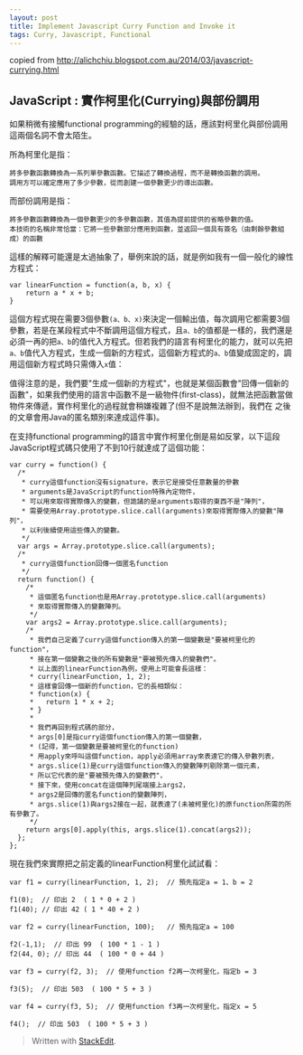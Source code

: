 ```yaml
---
layout: post
title: Implement Javascript Curry Function and Invoke it
tags: Curry, Javascript, Functional
---
```


copied from http://alichchiu.blogspot.com.au/2014/03/javascript-currying.html

**JavaScript : 實作柯里化(Currying)與部份調用**
----------

如果稍微有接觸functional programming的經驗的話，應該對柯里化與部份調用這兩個名詞不會太陌生。 

所為柯里化是指：

    將多參數函數轉換為一系列單參數函數。它描述了轉換過程，而不是轉換函數的調用。
    調用方可以確定應用了多少參數，從而創建一個參數更少的導出函數。

而部份調用是指： 

    將多參數函數轉換為一個參數更少的多參數函數，其值為提前提供的省略參數的值。
    本技術的名稱非常恰當：它將一些參數部分應用到函數，並返回一個具有簽名（由剩餘參數組成）的函數

這樣的解釋可能還是太過抽象了，舉例來說的話，就是例如我有一個一般化的線性方程式：

    var linearFunction = function(a, b, x) {
        return a * x + b;
    }

這個方程式現在需要3個參數`(a、b、x)`來決定一個輸出值，每次調用它都需要3個參數，若是在某段程式中不斷調用這個方程式，且`a、b`的值都是一樣的，我們還是必須一再的把`a、b`的值代入方程式。但若我們的語言有柯里化的能力，就可以先把`a、b`值代入方程式，生成一個新的方程式，這個新方程式的`a、b`值變成固定的，調用這個新方程式時只需傳入`x`值： 

值得注意的是，我們要"生成一個新的方程式"，也就是某個函數會"回傳一個新的函數"，如果我們使用的語言中函數不是一級物件(first-class)，就無法把函數當做物件來傳遞，實作柯里化的過程就會稍嫌複雜了(但不是說無法辦到，我們在 之後的文章會用Java的匿名類別來達成這件事)。 

在支持functional programming的語言中實作柯里化倒是易如反掌，以下這段JavaScript程式碼只使用了不到10行就達成了這個功能： 


    var curry = function() {
      /*
       * curry這個function沒有signature，表示它是接受任意數量的參數
       * arguments是JavaScript的function特殊內定物件，
       * 可以用來取得實際傳入的變數，但詭譎的是arguments取得的東西不是"陣列"，
       * 需要使用Array.prototype.slice.call(arguments)來取得實際傳入的變數"陣列"，
       * 以利後續使用這些傳入的變數。
       */
      var args = Array.prototype.slice.call(arguments);
      /*
       * curry這個function回傳一個匿名function
       */
      return function() {
        /*
         * 這個匿名function也是用Array.prototype.slice.call(arguments)
         * 來取得實際傳入的變數陣列。
         */
        var args2 = Array.prototype.slice.call(arguments);
        /*
         * 我們自己定義了curry這個function傳入的第一個變數是"要被柯里化的function"，
         * 接在第一個變數之後的所有變數是"要被預先傳入的變數們"。
         * 以上面的linearFunction為例，使用上可能會長這樣：
         * curry(linearFunction, 1, 2);
         * 這樣會回傳一個新的function，它的長相類似：
         * function(x) {
         *   return 1 * x + 2;
         * }
         *
         * 我們再回到程式碼的部分，
         * args[0]是指curry這個function傳入的第一個變數，
         * (記得，第一個變數是要被柯里化的function)
         * 用apply來呼叫這個function，apply必須用array來表達它的傳入參數列表，
         * args.slice(1)是curry這個function傳入的變數陣列剔除第一個元素，
         * 所以它代表的是"要被預先傳入的變數們"，
         * 接下來，使用concat在這個陣列尾端接上args2，
         * args2是回傳的匿名function的變數陣列，
         * args.slice(1)與args2接在一起，就表達了(未被柯里化)的原function所需的所有參數了。
         */
        return args[0].apply(this, args.slice(1).concat(args2));
      };
    };


現在我們來實際把之前定義的linearFunction柯里化試試看：

    var f1 = curry(linearFunction, 1, 2);  // 預先指定a = 1、b = 2
    
    f1(0);  // 印出 2  ( 1 * 0 + 2 )
    f1(40); // 印出 42 ( 1 * 40 + 2 )
    
    var f2 = curry(linearFunction, 100);   // 預先指定a = 100
    
    f2(-1,1);  // 印出 99  ( 100 * 1 - 1 )
    f2(44, 0); // 印出 44  ( 100 * 0 + 44 )
    
    var f3 = curry(f2, 3);  // 使用function f2再一次柯里化，指定b = 3
    
    f3(5);  // 印出 503  ( 100 * 5 + 3 )
    
    var f4 = curry(f3, 5);  // 使用function f3再一次柯里化，指定x = 5
    
    f4();  // 印出 503  ( 100 * 5 + 3 )


> Written with [StackEdit](https://stackedit.io/).